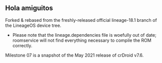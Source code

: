 ## Hola amiguitos

Forked & rebased from the freshly-released official lineage-18.1 branch of the LineageOS device tree.

* Please note that the lineage.dependencies file is woefully out of date; roomservice will not find everything necessary to compile the ROM correctly.

Milestone 07 is a snapshot of the May 2021 release of crDroid v7.6. 
